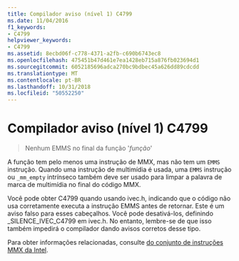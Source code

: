```yaml
---
title: Compilador aviso (nível 1) C4799
ms.date: 11/04/2016
f1_keywords:
- C4799
helpviewer_keywords:
- C4799
ms.assetid: 8ecbd06f-c778-4371-a2fb-c690b6743ec8
ms.openlocfilehash: 475451b47d461e7ea1428eb715a876fb023694d1
ms.sourcegitcommit: 6052185696adca270bc9bdbec45a626dd89cdcdd
ms.translationtype: MT
ms.contentlocale: pt-BR
ms.lasthandoff: 10/31/2018
ms.locfileid: "50552250"
---
```

# <a name="compiler-warning-level-1-c4799"></a>Compilador aviso (nível 1) C4799

> Nenhum EMMS no final da função '*função*'

A função tem pelo menos uma instrução de MMX, mas não tem um `EMMS` instrução. Quando uma instrução de multimídia é usada, uma `EMMS` instrução ou `_mm_empty` intrínseco também deve ser usado para limpar a palavra de marca de multimídia no final do código MMX.

Você pode obter C4799 quando usando ivec.h, indicando que o código não usa corretamente executa a instrução EMMS antes de retornar. Este é um aviso falso para esses cabeçalhos. Você pode desativá-los, definindo _SILENCE_IVEC_C4799 em ivec.h. No entanto, lembre-se de que isso também impedirá o compilador dando avisos corretos desse tipo.

Para obter informações relacionadas, consulte [do conjunto de instruções MMX da Intel](../../assembler/inline/intel-s-mmx-instruction-set.md).